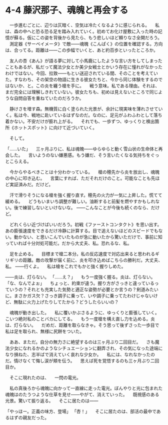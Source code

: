 # 4-4 藤沢那子、魂魄と再会する

　一歩進むごとに、辺りは仄暗く、空気は冷たくなるように感じられる。
　私は、森の中へと恐る恐る足を踏み入れていく。初めてお化け屋敷に入った時の記憶が蘇る。仮にこの姿を背後から見たら、もう悲しいほど頼りなさ全開だろう。
　測定器《サーベイメータ》で敵――魂魄《こんぱく》の位置を確認する。方向は、合ってる。距離は――この歩幅でいくと、あと約百歩といったところか。

　友人の杏《あん》が語る夢に対して小馬鹿にしたような言い方をしてしまったこともあるが、私だって魔法少女とか美少女戦士とかいう存在に憧れがなかったわけではない。今回、拉致――もとい送迎されている間、そのことを考えていた。すなわち、その架空の物語に生きる彼女たちと、今から同じ体験をするのではないか、と。この炎を纏う槍を手に。
　戦う意味。私である理由。それは、まだ完全には理解しきれていない。彼女たちも、初めは見えないところで同じような自問自答を重ねていたのだろうか。

　静けさを増す森。無機質に白く塗られた光景が、余計に現実味を薄れさせていく。私は今、戦地に赴いているはずなのだ。なのに、足元がふわふわとして落ち着かない。不安だけが膨れ上がる。
　それでも、一歩ずつ、ゆっくりと検出箇所《ホットスポット》に向けて近づいていく。

　そして。

「……いた」
　三ヶ月ぶりに、私は魂魄――ゆらゆらと動く雪山状の生命体と再会した。
　言いようのない嫌悪感。もう嫌だ、そう言いたくなる気持ちをぐっとこらえる。

　今からやるべきことは十分わかっている。
　槍の穂先から炎を放出し、魂魄の中心に叩き込む。
　言葉にすれば、ただそれだけのこと。可能なことも先ほど実証済みだ。だけど。

　汗で滑りそうになる槍を強く握り直す。穂先の火力が一気に上昇した。慌てて緩める。
　どうもいまいち調整が難しい。油断すると前髪を燃やすかもしれない。後で練習しないといけないな。
――こんなことが今後も続くのなら、だけど。

　どれくらい近づけばいいだろう。初戦《ファーストコンタクト》を思い出す。あの膨張速度をできるだけ冷静に計算する。目で追えないほどのスピードでもない。動かない、と思いこんでいたものが急に動いたから驚いただけで、事前に知っていれば十分対処可能だ。だから大丈夫、私。恐れるな、私。

　足を止める。
　目標まで槍二本分。私の反応速度で対応出来ると思われるギリギリの距離。敵の攻撃が届く前に、炎を叩き込めばこちらの勝利だ。大丈夫、私。
――行くよ。
　私は槍をこれでもかと強く握りしめた。


――炎は、灯らない。
「……え？」
　もう一度強く握る。炎は、灯らない。
「な、なんでよぉ」
　ちょっと、約束が違う。握り方がさっきと違っているっていうの？それとも充実した気勢と適正な姿勢が必要とか言うの？剣道みたいに。まさかガス欠？さっき調子に乗って、いや調子に乗ってたわけじゃないけど、無駄に火力上げたりしてたから？どうしたらいいの？

　魂魄が動き出した。
　私に覆いかぶさるように、ゆっくりと膨張していく。こいつ絶対私のことバカにしてる。
　もう一度槍を構え直し力を込める。炎は、灯らない。
　だめだ、距離を取らなきゃ。そう思って後ずさった一歩目で私は足を取られ、無様に尻餅をついた。

　ああ、まただ。自分の無力さに絶望するのは三ヶ月ぶり二回目だ。
　さも魔法少女になれるかのようなシチュエーションに翻弄され、その気になった途端になり損ねた、志半ばで消えていく哀れな少女か。
　私には、なれなかったのだ。情けなくて悔し涙が頬を伝う。
　思えば死を覚悟するのも三ヶ月ぶり二回目か。

　そこに現れたのは、
　一閃の電光。

　私の真後ろから魂魄に向かって一直線に走った電光。ぼんやりと光に包まれた魂魄はのたうつような仕草を見せ――やがて、消えていった。
　既視感のある光景。驚いて振り返る。
　そこに居たのは――

「やっほー。正義の味方、登場」
「杏！」
　そこに居たのは、部活の最中であるはずの親友だった。